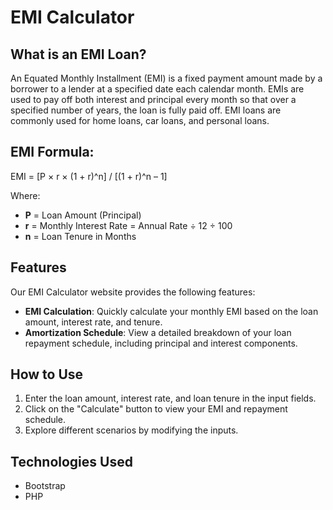 # EMI Calculator

## What is an EMI Loan?

An Equated Monthly Installment (EMI) is a fixed payment amount made by a borrower to a lender at a specified date each calendar month. EMIs are used to pay off both interest and principal every month so that over a specified number of years, the loan is fully paid off. EMI loans are commonly used for home loans, car loans, and personal loans.

## EMI Formula:  
EMI = [P × r × (1 + r)^n] / [(1 + r)^n – 1]

Where:
- **P** = Loan Amount (Principal)  
- **r** = Monthly Interest Rate = Annual Rate ÷ 12 ÷ 100  
- **n** = Loan Tenure in Months  
## Features

Our EMI Calculator website provides the following features:

- **EMI Calculation**: Quickly calculate your monthly EMI based on the loan amount, interest rate, and tenure.
- **Amortization Schedule**: View a detailed breakdown of your loan repayment schedule, including principal and interest components.

## How to Use

1. Enter the loan amount, interest rate, and loan tenure in the input fields.
2. Click on the "Calculate" button to view your EMI and repayment schedule.
3. Explore different scenarios by modifying the inputs.

## Technologies Used

- Bootstrap
- PHP
